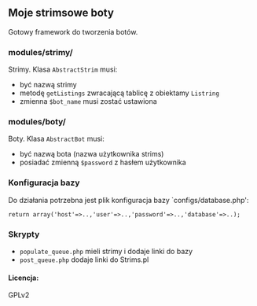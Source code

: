 ## Moje strimsowe boty

Gotowy framework do tworzenia botów.

### modules/strimy/
Strimy. Klasa `AbstractStrim` musi:
- być nazwą strimy
- metodę `getListings` zwracającą tablicę z obiektamy `Listring`
- zmienna `$bot_name` musi zostać ustawiona

### modules/boty/
Boty. Klasa `AbstractBot` musi:
- być nazwą bota (nazwa użytkownika strims)
- posiadać zmienną `$password` z hasłem użytkownika

### Konfiguracja bazy
Do działania potrzebna jest plik konfiguracja bazy `configs/database.php':

`return array('host'=>..,'user'=>..,'password'=>..,'database'=>..);`

### Skrypty
- `populate_queue.php` mieli strimy i dodaje linki do bazy
- `post_queue.php` dodaje linki do Strims.pl

#### Licencja:
GPLv2
